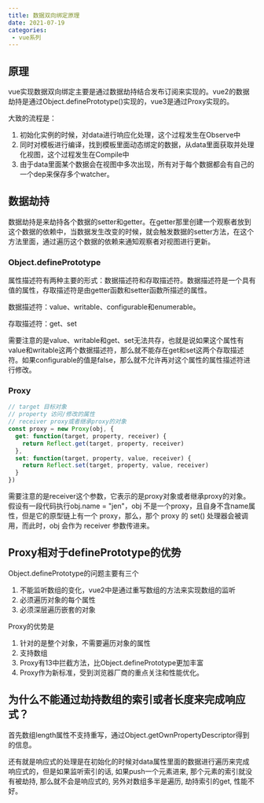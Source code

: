 ```yaml
---
title: 数据双向绑定原理
date: 2021-07-19
categories: 
 - vue系列
---
```


## 原理
vue实现数据双向绑定主要是通过数据劫持结合发布订阅来实现的。vue2的数据劫持是通过Object.definePrototype()实现的，vue3是通过Proxy实现的。

大致的流程是：
1. 初始化实例的时候，对data进行响应化处理，这个过程发生在Observe中
2. 同时对模板进行编译，找到模板里面动态绑定的数据，从data里面获取并处理化视图，这个过程发生在Compile中
3. 由于data里面某个数据会在视图中多次出现，所有对于每个数据都会有自己的一个dep来保存多个watcher。



## 数据劫持
数据劫持是来劫持各个数据的setter和getter。在getter那里创建一个观察者放到这个数据的依赖中，当数据发生改变的时候，就会触发数据的setter方法，在这个方法里面，通过遍历这个数据的依赖来通知观察者对视图进行更新。

### Object.definePrototype
属性描述符有两种主要的形式：数据描述符和存取描述符。数据描述符是一个具有值的属性，存取描述符是由getter函数和setter函数所描述的属性。

数据描述符：value、writable、configurable和enumerable。

存取描述符：get、set

需要注意的是value、writable和get、set无法共存，也就是说如果这个属性有value和writable这两个数据描述符，那么就不能存在get和set这两个存取描述符。如果configurable的值是false，那么就不允许再对这个属性的属性描述符进行修改。

### Proxy

```javascript
// target 目标对象
// property 访问/修改的属性
// receiver proxy或者继承proxy的对象
const proxy = new Proxy(obj, {
  get: function(target, property, receiver) {
    return Reflect.get(target, property, receiver)
  },
  set: function(target, property, value, receiver) {
    return Reflect.set(target, property, value, receiver)
  }
})
```
需要注意的是receiver这个参数，它表示的是proxy对象或者继承proxy的对象。假设有一段代码执行obj.name = "jen"，obj 不是一个proxy，且自身不含name属性，但是它的原型链上有一个 proxy，那么，那个 proxy 的 set() 处理器会被调用，而此时，obj 会作为 receiver 参数传进来。

## Proxy相对于definePrototype的优势
Object.definePrototype的问题主要有三个
1. 不能监听数组的变化，vue2中是通过重写数组的方法来实现数组的监听
2. 必须遍历对象的每个属性
3. 必须深层遍历嵌套的对象

Proxy的优势是
1. 针对的是整个对象，不需要遍历对象的属性
2. 支持数组
3. Proxy有13中拦截方法，比Object.definePrototype更加丰富
4. Proxy作为新标准，受到浏览器厂商的重点关注和性能优化。



## 为什么不能通过劫持数组的索引或者长度来完成响应式？
首先数组length属性不支持重写，通过Object.getOwnPropertyDescriptor得到的信息。

还有就是响应式的处理是在初始化的时候对data属性里面的数据进行遍历来完成响应式的，但是如果监听索引的话, 如果push一个元素进来, 那个元素的索引就没有被劫持, 那么就不会是响应式的, 另外对数组多半是遍历, 劫持索引的get, 性能不好。
